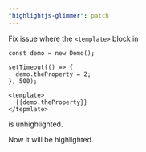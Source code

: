 ```yaml
---
"highlightjs-glimmer": patch
---
```


Fix issue where the `<template>` block in

```gjs
const demo = new Demo();

setTimeout(() => {
  demo.theProperty = 2;
}, 500);

<template>
  {{demo.theProperty}}
</tepmlate>
```

is unhighlighted.

Now it will be highlighted.
